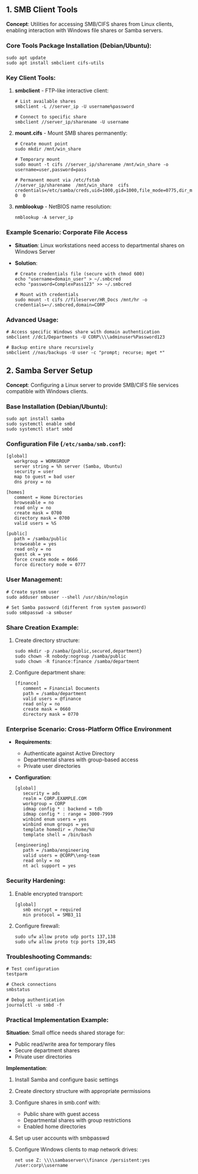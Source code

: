 ## 1. SMB Client Tools

**Concept**: Utilities for accessing SMB/CIFS shares from Linux clients, enabling interaction with Windows file shares or Samba servers.

### Core Tools Package Installation (Debian/Ubuntu):

```Shell
sudo apt update
sudo apt install smbclient cifs-utils
```

### Key Client Tools:

1. **smbclient** - FTP-like interactive client:
    
    ```Shell
    # List available shares
    smbclient -L //server_ip -U username%password
    
    # Connect to specific share
    smbclient //server_ip/sharename -U username
    ```
    
2. **mount.cifs** - Mount SMB shares permanently:
    
    ```Shell
    # Create mount point
    sudo mkdir /mnt/win_share
    
    # Temporary mount
    sudo mount -t cifs //server_ip/sharename /mnt/win_share -o username=user,password=pass
    
    # Permanent mount via /etc/fstab
    //server_ip/sharename  /mnt/win_share  cifs  credentials=/etc/samba/creds,uid=1000,gid=1000,file_mode=0775,dir_mode=0775  0  0
    ```
    
3. **nmblookup** - NetBIOS name resolution:
    
    ```Shell
    nmblookup -A server_ip
    ```
    

### Example Scenario: Corporate File Access

- **Situation**: Linux workstations need access to departmental shares on Windows Server
- **Solution**:
    
    ```Shell
    # Create credentials file (secure with chmod 600)
    echo "username=domain_user" > ~/.smbcred
    echo "password=ComplexPass123" >> ~/.smbcred
    
    # Mount with credentials
    sudo mount -t cifs //fileserver/HR_Docs /mnt/hr -o credentials=~/.smbcred,domain=CORP
    ```
    

### Advanced Usage:

```Shell
# Access specific Windows share with domain authentication
smbclient //dc1/Departments -U CORP\\\\adminuser%Password123

# Backup entire share recursively
smbclient //nas/backups -U user -c "prompt; recurse; mget *"
```

## 2. Samba Server Setup

**Concept**: Configuring a Linux server to provide SMB/CIFS file services compatible with Windows clients.

### Base Installation (Debian/Ubuntu):

```Shell
sudo apt install samba
sudo systemctl enable smbd
sudo systemctl start smbd
```

### Configuration File (`/etc/samba/smb.conf`):

```Plain
[global]
   workgroup = WORKGROUP
   server string = %h server (Samba, Ubuntu)
   security = user
   map to guest = bad user
   dns proxy = no

[homes]
   comment = Home Directories
   browseable = no
   read only = no
   create mask = 0700
   directory mask = 0700
   valid users = %S

[public]
   path = /samba/public
   browseable = yes
   read only = no
   guest ok = yes
   force create mode = 0666
   force directory mode = 0777
```

### User Management:

```Shell
# Create system user
sudo adduser smbuser --shell /usr/sbin/nologin

# Set Samba password (different from system password)
sudo smbpasswd -a smbuser
```

### Share Creation Example:

1. Create directory structure:
    
    ```Shell
    sudo mkdir -p /samba/{public,secured,department}
    sudo chown -R nobody:nogroup /samba/public
    sudo chown -R finance:finance /samba/department
    ```
    
2. Configure department share:
    
    ```Plain
    [finance]
       comment = Financial Documents
       path = /samba/department
       valid users = @finance
       read only = no
       create mask = 0660
       directory mask = 0770
    ```
    

### Enterprise Scenario: Cross-Platform Office Environment

- **Requirements**:
    - Authenticate against Active Directory
    - Departmental shares with group-based access
    - Private user directories
- **Configuration**:
    
    ```Plain
    [global]
       security = ads
       realm = CORP.EXAMPLE.COM
       workgroup = CORP
       idmap config * : backend = tdb
       idmap config * : range = 3000-7999
       winbind enum users = yes
       winbind enum groups = yes
       template homedir = /home/%U
       template shell = /bin/bash
    
    [engineering]
       path = /samba/engineering
       valid users = @CORP\\eng-team
       read only = no
       nt acl support = yes
    ```
    

### Security Hardening:

1. Enable encrypted transport:
    
    ```Plain
    [global]
       smb encrypt = required
       min protocol = SMB3_11
    ```
    
2. Configure firewall:
    
    ```Shell
    sudo ufw allow proto udp ports 137,138
    sudo ufw allow proto tcp ports 139,445
    ```
    

### Troubleshooting Commands:

```Shell
# Test configuration
testparm

# Check connections
smbstatus

# Debug authentication
journalctl -u smbd -f
```

### Practical Implementation Example:

**Situation**: Small office needs shared storage for:

- Public read/write area for temporary files
- Secure department shares
- Private user directories

**Implementation**:

1. Install Samba and configure basic settings
2. Create directory structure with appropriate permissions
3. Configure shares in smb.conf with:
    - Public share with guest access
    - Departmental shares with group restrictions
    - Enabled home directories
4. Set up user accounts with smbpasswd
5. Configure Windows clients to map network drives:
    
    ```Plain
    net use Z: \\\\sambaserver\\finance /persistent:yes /user:corp\\username
    ```